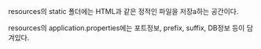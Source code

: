 resources의 static 폴더에는 HTML과 같은 정적인 파일을 저장a하는 공간이다.

resources의 application.properties에는 포트정보, prefix, suffix, DB정보 등이 담겨있다.